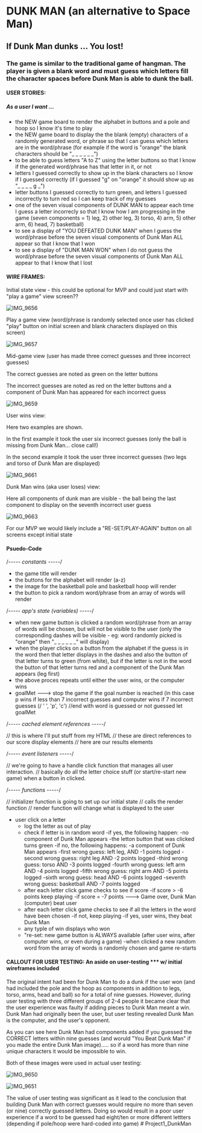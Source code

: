 # DUNK MAN (an alternative to Space Man)

## If Dunk Man dunks ... You lost!

### The game is similar to the traditional game of hangman. The player is given a blank word and must guess which letters fill the character spaces before Dunk Man is able to dunk the ball. 
#### USER STORIES:
##### As a user I want ...
- the NEW game board to render the alphabet in buttons and a pole and hoop so I know it's time to play
- the NEW game board to display the the blank (empty) characters of a randomly generated word, or phrase so that I can guess which letters are in the word/phrase (for example if the word is "orange" the blank characters should be "_ _ _ _ _ _")
- to be able to guess letters "A to Z" using the letter buttons so that I know if the generated word/phrase has that letter in it, or not
- letters I guessed correctly to show up in the blank characters so I know if I guessed correctly (if I guessed "g" on "orange" it should show up as "_ _ _ _ g _")
- letter buttons I guessed correctly to turn green, and letters I guessed incorrectly to turn red so I can keep track of my guesses
- one of the seven visual components of DUNK MAN to appear each time I guess a letter incorrecly so that I know how I am progressing in the game (seven components = 1) leg, 2) other leg, 3) torso, 4) arm, 5) other arm, 6) head, 7) basketball) 
- to see a display of "YOU DEFEATED DUNK MAN" when I guess the word/phrase before the seven visual components of Dunk Man ALL appear so that I know that I won
- to see a display of "DUNK MAN WON" when I do not guess the word/phrase before the seven visual components of Dunk Man ALL appear to that I know that I lost

#### WIRE FRAMES:
Initial state view - this could be optional for MVP and could just start with "play a game" view screen??

![IMG_9656](https://media.git.generalassemb.ly/user/48482/files/68479bdd-344b-4067-99f4-974ae485260e)

Play a game view (word/phrase is randomly selected once user has clicked "play" button on initial screen and blank characters displayed on this screen)

![IMG_9657](https://media.git.generalassemb.ly/user/48482/files/f7ff960c-6099-474e-8a11-fef7bd455830)

Mid-game view (user has made three correct guesses and three incorrect guesses)

The correct guesses are noted as green on the letter buttons 

The incorrect guesses are noted as red on the letter buttons and a component of Dunk Man has appeared for each incorrect guess

![IMG_9659](https://media.git.generalassemb.ly/user/48482/files/0425316d-9dc4-4763-a5c3-9a260eca0c14)

User wins view:

Here two examples are shown. 

In the first example it took the user six incorrect guesses (only the ball is missing from Dunk Man... close call!)

In the second example it took the user three incorrect guesses (two legs and torso of Dunk Man are displayed)

![IMG_9661](https://media.git.generalassemb.ly/user/48482/files/1bff212b-a992-4dbc-8b21-cb6e709fe39f)

Dunk Man wins (aka user loses) view: 

Here all components of dunk man are visible - the ball being the last component to display on the seventh incorrect user guess

![IMG_9663](https://media.git.generalassemb.ly/user/48482/files/76cda90e-3d85-47e7-957f-02a301df421d)

For our MVP we would likely include a "RE-SET/PLAY-AGAIN" button on all screens except initial state

#### Psuedo-Code

/*----- constants -----*/

- the game title will render 
- the buttons for the alphabet will render (a-z) 
- the image for the basketball pole and basketball hoop will render
- the button to pick a random word/phrase from an array of words will render



/*----- app's state (variables) -----*/

- when new game button is clicked a random word/phrase from an array of words will be chosen, but will not be visible to the user (only the corresponding dashes will be visible - eg: word randomly picked is "orange" then "_ _ _ _ _ _" will display) 
- when the player clicks on a button from the alphabet if the guess is in the word then that letter displays in the dashes and also the button of that letter turns to green (from white), but if the letter is not in the word the button of that letter turns red and a component of the Dunk Man appears (leg first) 
- the above proces repeats until either the user wins, or the computer wins 
- goalMet ---> stop the game if the goal number is reached  (in this case p wins if less than 7 incorrect guesses and computer wins if 7 incorrect guesses (/ ' ', 'p', 'c')
//end with word is guessed or not guessed 
let goalMet

/*----- cached element references -----*/

// this is where I'll put stuff from my HTML 
// these are direct references to our score display elements
// here are our results elements


/*----- event listeners -----*/

// we're going to have a handle click function that manages all user interaction.
// basically do all the letter choice stuff (or start/re-start new game) when a button in clicked.


/*----- functions -----*/

// initializer function is going to set up our initial state
// calls the render function
// render function will change what is displayed to the user

- user click on a letter
  - log the letter as out of play 
  - check if letter is in random word
    -if yes, the following happen:
      -no component of Dunk Man appears 
      -the letton button that was clicked turns green
    -if no, the following happens: 
      -a component of Dunk Man appears
        -first wrong guess: left leg, AND -1 points logged
        -second wrong guess: right leg AND -2 points logged
        -third wrong guess: torso AND -3 points logged
        -fourth wrong guess: left arm AND -4 points logged
        -fifth wrong guess: right arm AND -5 points logged
        -sixth wrong guess: head AND -6 points logged
        -seventh wrong guess: basketball AND -7 points logged
  - after each letter click game checks to see if score 
    -if score > -6 points keep playing
    -if score = -7 points ---> Game over, Dunk Man (computer) beat user
  - after each letter click game checks to see if all the letters in the word have been chosen
    -if not, keep playing
    -if yes, user wins, they beat Dunk Man
  - any typle of win displays who won
  - "re-set: new game button is ALWAYS available (after user wins, after computer wins, or even during a game) 
    -when clicked a new random word from the array of words is randomly chosen and game re-starts



#### CALLOUT FOR USER TESTING: An aside on user-testing *** w/ initial wireframes included 
The original intent had been for Dunk Man to do a dunk if the user won (and had included the pole and the hoop as components in addition to legs, torso, arms, head and ball) so for a total of nine guesses. However, during user testing with three different groups of 2-4 people it became clear that the user experience was faulty if adding pieces to Dunk Man meant a win. Dunk Man had originally been the user, but user testing revealed Dunk Man is the computer, and the user's opponent.  

As you can see here Dunk Man had components added if you guessed the CORRECT letters within nine guesses (and woruld "You Beat Dunk Man" if you made the entire Dunk Man image)..... so if a word has more than nine unique characters it would be impossible to win. 

Both of these images were used in actual user testing: 

![IMG_9650](https://media.git.generalassemb.ly/user/48482/files/83d5d1e8-6abb-4deb-8cb7-085291968efd)

![IMG_9651](https://media.git.generalassemb.ly/user/48482/files/47a76c3a-c202-40c2-bee6-0f3ad48f62a3)

The value of user testing was significant as it lead to the conclusion that building Dunk Man with correct guesses would require no more than seven (or nine) correctly guessed letters. Doing so would result in a poor user experience if a word to be guessed had eight/ten or more different lettters (depending if pole/hoop were hard-coded into game) # Project1_DunkMan
